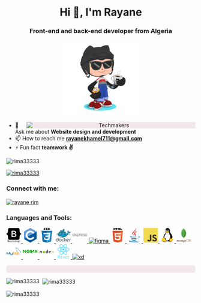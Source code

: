 <h1 align="center">Hi 👋, I'm Rayane</h1>
<h3 align="center">Front-end and back-end developer from Algeria</h3>
<p align="center"> 
  <img src="https://raw.githubusercontent.com/AhmedFathyDev/AhmedFathyDev/main/GitHub.png" width="200">
</p>
 

<p align="center"> 
  <img src="https://user-images.githubusercontent.com/63050133/156676671-d5b2e362-97d4-4404-9447-dd71ddfea82f.gif" align="right" alt="Techmakers" width="450" style="background-color: #f2e7ea;">
</p>

- 💬 Ask me about **Website design and development**
- 📫 How to reach me **rayanekhamel711@gmail.com**
- ⚡ Fun fact **teamwork ✌️**

<p align="left"> 
  <img src="https://komarev.com/ghpvc/?username=rima33333&color=ffadc1&style=flat" alt="rima33333">
</p>

<p align="left"> 
  <a href="https://github.com/ryo-ma/github-profile-trophy">
    <img src="https://github-profile-trophy.vercel.app/?username=rima33333&theme=nord&margin-w=15" alt="rima33333">
  </a>
</p>

<h3 align="left">Connect with me:</h3>
<p align="left">
  <a href="https://fb.com/rayane rim" target="blank">
    <img align="center" src="https://raw.githubusercontent.com/rahuldkjain/github-profile-readme-generator/master/src/images/icons/Social/facebook.svg" alt="rayane rim" height="30" width="40">
  </a>
</p>

<h3 align="left">Languages and Tools:</h3>
<p align="left"> <a href="https://getbootstrap.com" target="_blank" rel="noreferrer"> <img src="https://raw.githubusercontent.com/devicons/devicon/master/icons/bootstrap/bootstrap-plain-wordmark.svg" alt="bootstrap" width="40" height="40"/> </a> <a href="https://www.cprogramming.com/" target="_blank" rel="noreferrer"> <img src="https://raw.githubusercontent.com/devicons/devicon/master/icons/c/c-original.svg" alt="c" width="40" height="40"/> </a> <a href="https://www.w3schools.com/css/" target="_blank" rel="noreferrer"> <img src="https://raw.githubusercontent.com/devicons/devicon/master/icons/css3/css3-original-wordmark.svg" alt="css3" width="40" height="40"/> </a> <a href="https://www.docker.com/" target="_blank" rel="noreferrer"> <img src="https://raw.githubusercontent.com/devicons/devicon/master/icons/docker/docker-original-wordmark.svg" alt="docker" width="40" height="40"/> </a> <a href="https://expressjs.com" target="_blank" rel="noreferrer"> <img src="https://raw.githubusercontent.com/devicons/devicon/master/icons/express/express-original-wordmark.svg" alt="express" width="40" height="40"/> </a> <a href="https://www.figma.com/" target="_blank" rel="noreferrer"> <img src="https://www.vectorlogo.zone/logos/figma/figma-icon.svg" alt="figma" width="40" height="40"/> </a> <a href="https://www.w3.org/html/" target="_blank" rel="noreferrer"> <img src="https://raw.githubusercontent.com/devicons/devicon/master/icons/html5/html5-original-wordmark.svg" alt="html5" width="40" height="40"/> </a> <a href="https://www.java.com" target="_blank" rel="noreferrer"> <img src="https://raw.githubusercontent.com/devicons/devicon/master/icons/java/java-original.svg" alt="java" width="40" height="40"/> </a> <a href="https://developer.mozilla.org/en-US/docs/Web/JavaScript" target="_blank" rel="noreferrer"> <img src="https://raw.githubusercontent.com/devicons/devicon/master/icons/javascript/javascript-original.svg" alt="javascript" width="40" height="40"/> </a> <a href="https://www.linux.org/" target="_blank" rel="noreferrer"> <img src="https://raw.githubusercontent.com/devicons/devicon/master/icons/linux/linux-original.svg" alt="linux" width="40" height="40"/> </a> <a href="https://www.mongodb.com/" target="_blank" rel="noreferrer"> <img src="https://raw.githubusercontent.com/devicons/devicon/master/icons/mongodb/mongodb-original-wordmark.svg" alt="mongodb" width="40" height="40"/> </a> <a href="https://www.mysql.com/" target="_blank" rel="noreferrer"> <img src="https://raw.githubusercontent.com/devicons/devicon/master/icons/mysql/mysql-original-wordmark.svg" alt="mysql" width="40" height="40"/> </a> <a href="https://www.nginx.com" target="_blank" rel="noreferrer"> <img src="https://raw.githubusercontent.com/devicons/devicon/master/icons/nginx/nginx-original.svg" alt="nginx" width="40" height="40"/> </a> <a href="https://nodejs.org" target="_blank" rel="noreferrer"> <img src="https://raw.githubusercontent.com/devicons/devicon/master/icons/nodejs/nodejs-original-wordmark.svg" alt="nodejs" width="40" height="40"/> </a> <a href="https://reactjs.org/" target="_blank" rel="noreferrer"> <img src="https://raw.githubusercontent.com/devicons/devicon/master/icons/react/react-original-wordmark.svg" alt="react" width="40" height="40"/> </a> <a href="https://www.adobe.com/products/xd.html" target="_blank" rel="noreferrer"> <img src="https://cdn.worldvectorlogo.com/logos/adobe-xd.svg" alt="xd" width="40" height="40"/> </a> </p>
<p align="left" style="background-color: #f2e7ea; padding: 10px; border-radius: 5px;"> 
  <!-- ... Your icons go here ... -->
</p>

<p>
  <img align="left" src="https://github-readme-stats.vercel.app/api/top-langs?username=rima33333&show_icons=true&locale=en&layout=compact&bg_color=f2e7ea&title_color=333&text_color=555" alt="rima33333">
</p>

<p>&nbsp;
  <img align="center" src="https://github-readme-stats.vercel.app/api?username=rima33333&show_icons=true&locale=en&bg_color=f2e7ea&title_color=333&text_color=555&icon_color=ffadc1" alt="rima33333">
</p>

<p>
  <img align="center" src="https://github-readme-streak-stats.herokuapp.com/?user=rima33333&background=f2e7ea&sideLabels=333&sideNums=555&currStreakLabel=ffadc1&fire=ffadc1&ring=ffadc1" alt="rima33333">
</p>

